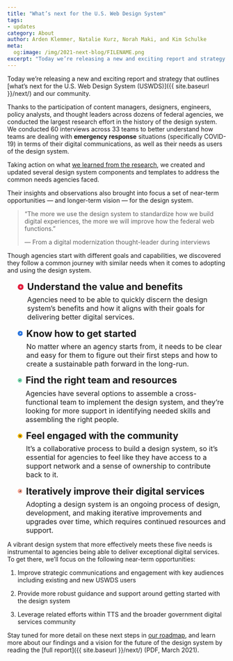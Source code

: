 ```yaml
---
title: "What’s next for the U.S. Web Design System"
tags:
- updates
category: About
author: Arden Klemmer, Natalie Kurz, Norah Maki, and Kim Schulke
meta:
  og:image: /img/2021-next-blog/FILENAME.png
excerpt: "Today we’re releasing a new and exciting report and strategy that outlines what’s next for the U.S. Web Design System (USWDS) and our community."
---
```


Today we’re releasing a new and exciting report and strategy that outlines [what’s next for the U.S. Web Design System (USWDS)]({{ site.baseurl }}/next/) and our community.

Thanks to the participation of content managers, designers, engineers, policy analysts, and thought leaders across dozens of federal agencies, we conducted the largest research effort in the history of the design system. We conducted 60 interviews across 33 teams to better understand how teams are dealing with **emergency response** situations (specifically COVID-19) in terms of their digital communications, as well as their needs as users of the design system.
  
Taking action on what [we learned from the research](#), we created and updated several design system components and templates to address the common needs agencies faced.  

Their insights and observations also brought into focus a set of near-term opportunities — and longer-term vision — for the design system.

> “The more we use the design system to standardize how we build digital experiences, the more we will improve how the federal web functions.”
> 
> — From a digital modernization thought-leader during interviews


Though agencies start with different goals and capabilities, we discovered they follow a common journey with similar needs when it comes to adopting and using the design system.
  


<ul class="usa-icon-list usa-icon-list--size-lg margin-top-5 margin-bottom-4">
  <li class="usa-icon-list__item margin-bottom-2">
    <div class="usa-icon-list__icon text-ink">
      <svg class="usa-icon" aria-hidden="true" role="img" width="60" height="60" viewBox="0 0 60 60" fill="none" xmlns="http://www.w3.org/2000/svg">
        <circle cx="30" cy="30" r="30" fill="#E41D3D"/>
        <path d="M40.7992 28.34V32.4603C40.7992 32.7704 40.5479 33.0221 40.2374 33.0221H32.6213V40.6382C32.6213 40.9488 32.3696 41.2001 32.0594 41.2001H27.9391C27.6291 41.2001 27.3772 40.9488 27.3772 40.6382V33.0221H19.7611C19.4507 33.0221 19.1992 32.7704 19.1992 32.4603V28.34C19.1992 28.0297 19.4507 27.7781 19.7611 27.7781H27.3772V20.162C27.3772 19.8514 27.6291 19.6001 27.9391 19.6001H32.0594C32.3696 19.6001 32.6213 19.8514 32.6213 20.162V27.7781H40.2374C40.548 27.7781 40.7992 28.0297 40.7992 28.34Z" fill="white"/>
      </svg>
    </div>
    <div class="usa-icon-list__content">
      <h3 class="usa-icon-list__title">Understand the value and benefits</h3>
      <p>Agencies need to be able to quickly discern the design system’s benefits and how it aligns with their goals for delivering better digital services.</p>
    </div>
  </li>

  <li class="usa-icon-list__item margin-bottom-2">
    <div class="usa-icon-list__icon text-ink">
      <svg class="usa-icon" aria-hidden="true" role="img" width="60" height="60" viewBox="0 0 60 60" fill="none" xmlns="http://www.w3.org/2000/svg">
        <circle cx="30" cy="30" r="30" fill="#2672DE"/>
        <path fill-rule="evenodd" clip-rule="evenodd" d="M31.1159 25.7695L20.3984 36.487L23.9123 40.0009L34.6291 29.2841V35.2565H39.5985V20.8L34.6291 20.8V20.8001H25.1419V25.7695H31.1159Z" fill="white"/>
      </svg>
    </div>
    <div class="usa-icon-list__content">
      <h3 class="usa-icon-list__title">Know how to get started</h3>
      <p>No matter where an agency starts from, it needs to be clear and easy for them to figure out their first steps and how to create a sustainable path forward in the long-run.</p>
    </div>
  </li>

  <li class="usa-icon-list__item margin-bottom-2">
    <div class="usa-icon-list__icon text-ink">
      <svg class="usa-icon" aria-hidden="true" role="img" width="60" height="60" viewBox="0 0 60 60" fill="none" xmlns="http://www.w3.org/2000/svg">
        <circle cx="30" cy="30" r="30" fill="#74D7AD"/>
        <path fill-rule="evenodd" clip-rule="evenodd" d="M22.1657 36.3262L17.6016 31.762L21.9812 27.3824L26.5453 31.9465L38.0917 20.4001L42.4714 24.7798L30.925 36.3262L30.9251 36.3262L26.5454 40.7059L26.5454 40.7058L22.1657 36.3262Z" fill="#2E2E2E"/>
      </svg>
    </div>
    <div class="usa-icon-list__content">
      <h3 class="usa-icon-list__title">Find the right team and resources</h3>
      <p>Agencies have several options to assemble a cross-functional team to implement the design system, and they’re looking for more support in identifying needed skills and assembling the right people.</p>
    </div>
  </li>

  <li class="usa-icon-list__item margin-bottom-2">
    <div class="usa-icon-list__icon text-ink">
      <svg class="usa-icon" aria-hidden="true" role="img" width="60" height="60" viewBox="0 0 60 60" fill="none" xmlns="http://www.w3.org/2000/svg">
        <circle cx="30" cy="30" r="30" fill="#F2B600"/>
        <path d="M41.1989 39.1999L20.2148 39.1999L41.1989 18.2158L41.1989 39.1999Z" fill="#2E2E2E"/>
        <path d="M18.3986 37.384L18.3986 16.4L28.8906 26.892L18.3986 37.384Z" fill="#2E2E2E"/>
      </svg>
    </div>
    <div class="usa-icon-list__content">
      <h3 class="usa-icon-list__title">Feel engaged with the community</h3>
      <p>It’s a collaborative process to build a design system, so it’s essential for agencies to feel like they have access to a support network and a sense of ownership to contribute back to it.</p>
    </div>
  </li>

  <li class="usa-icon-list__item margin-bottom-2">
    <div class="usa-icon-list__icon text-ink">
      <svg class="usa-icon" aria-hidden="true" role="img" width="60" height="60" viewBox="0 0 60 60" fill="none" xmlns="http://www.w3.org/2000/svg">
        <circle cx="30" cy="30" r="30" fill="#F8A897"/>
        <path d="M36.2227 26.5083L36.2227 33.826L26.1361 33.826L26.1361 26.5083L36.2227 26.5083Z" fill="#2E2E2E"/>
        <path d="M18 34.6177L25.3177 34.6177L25.3177 41.9354L18 41.9354L18 34.6177Z" fill="#2E2E2E"/>
        <path d="M41.5625 18.3999L41.5625 41.9352L34.2448 41.9352L34.2448 18.3999L41.5625 18.3999Z" fill="#2E2E2E"/>
      </svg>
    </div>
    <div class="usa-icon-list__content">
      <h3 class="usa-icon-list__title">Iteratively improve their digital services</h3>
      <p>Adopting a design system is an ongoing process of design, development, and making iterative improvements and upgrades over time, which requires continued resources and support.</p>
    </div>
  </li>
  
</ul>

<!--  // In case we'd rather have plain bullets //
- **Understand the value and benefits:** Agencies need to be able to quickly discern the design system’s benefits and how it aligns with their goals for delivering better digital services.

- **Know how to get started:** No matter where an agency starts from, it needs to be clear and easy for them to figure out their first steps and how to create a sustainable path forward in the long-run.
    
- **Find the right team and resources:** Agencies have several options to assemble a cross-functional team to implement the design system, and they’re looking for more support in identifying needed skills and assembling the right people.

- **Feel engaged with the community:** It’s a collaborative process to build a design system, so it’s essential for agencies to feel like they have access to a support network and a sense of ownership to contribute back to it.
 
- **Iteratively improve their digital services:** Adopting a design system is an ongoing process of design, development, and making iterative improvements and upgrades over time, which requires continued resources and support. 

-->

A vibrant design system that more effectively meets these five needs is instrumental to agencies being able to deliver exceptional digital services. To get there, we’ll focus on the following near-term opportunities:

1.  Improve strategic communications and engagement with key audiences including existing and new USWDS users

2.  Provide more robust guidance and support around getting started with the design system

3.  Leverage related efforts within TTS and the broader government digital services community

Stay tuned for more detail on these next steps in [our roadmap](https://designsystem.digital.gov/about/product-roadmap/), and learn more about our findings and a vision for the future of the design system by reading the [full report]({{ site.baseurl }}/next/) (PDF, March 2021).

<style type="text/css" scoped>
// Please remove when icon-list is merged (https://github.com/uswds/uswds-site/pull/1140)

.usa-icon-list {
  font-family: Source Sans Pro Web, Helvetica Neue, Helvetica, Roboto, Arial, sans-serif;
  font-size: 1.06rem;
  line-height: 1.5;
  margin-bottom: 0;
  margin-top: 0;
  list-style-type: none;
  padding-left: 0;
  max-width: 72ex;
}
.usa-icon-list > li {
  margin-bottom: 0;
  max-width: unset;
}

.usa-icon-list__item {
  display: flex;
  font-size: 1.06rem;
  position: relative;
}
.usa-icon-list__item + .usa-icon-list__item {
  padding-top: 0.75rem;
}

.usa-prose .usa-icon-list {
  font-family: Source Sans Pro Web, Helvetica Neue, Helvetica, Roboto, Arial, sans-serif;
  font-size: 1.06rem;
  line-height: 1.5;
  margin-bottom: 0;
  margin-top: 0;
  list-style-type: none;
  padding-left: 0;
  max-width: 72ex;
}
.usa-prose .usa-icon-list > li {
  margin-bottom: 0;
  max-width: unset;
}
.usa-prose .usa-icon-list__item {
  display: flex;
  font-size: 1.06rem;
  position: relative;
}
.usa-prose .usa-icon-list__item + .usa-icon-list__item {
  padding-top: 0.75rem;
}

.usa-icon-list__icon .usa-icon {
  display: block;
  height: 1.59rem;
  margin-top: -1.5%;
  position: relative;
  width: 1.59rem;
}

.usa-icon-list--size-lg .usa-icon-list__icon .usa-icon {
  height: 1.995rem;
  margin-top: -1.5%;
  width: 1.995rem;
}
.usa-icon-list--size-lg .usa-icon-list__content {
  font-size: 1.33rem;
  padding-left: 0.532rem;
}
.usa-icon-list--size-lg .usa-icon-list__content > p,
.usa-icon-list--size-lg .usa-icon-list__content > h2,
.usa-icon-list--size-lg .usa-icon-list__content > h3,
.usa-icon-list--size-lg .usa-icon-list__content > h4,
.usa-icon-list--size-lg .usa-icon-list__content > h5,
.usa-icon-list--size-lg .usa-icon-list__content > h6,
.usa-icon-list--size-lg .usa-icon-list__content > ul,
.usa-icon-list--size-lg .usa-icon-list__content > ol,
.usa-icon-list--size-lg .usa-icon-list__content > div {
  font-size: initial;
}
.usa-icon-list--size-lg .usa-icon-list__content .usa-icon-list__title {
  font-size: 1.33rem;
}


@media all and (min-width: 30em) {
  .mobile-lg\:usa-icon-list--size-lg .usa-icon-list__icon .usa-icon {
    height: 1.995rem;
    margin-top: -1.5%;
    width: 1.995rem;
  }
  .mobile-lg\:usa-icon-list--size-lg .usa-icon-list__content {
    font-size: 1.33rem;
    padding-left: 0.532rem;
  }
  .mobile-lg\:usa-icon-list--size-lg .usa-icon-list__content > p,
.mobile-lg\:usa-icon-list--size-lg .usa-icon-list__content > h2,
.mobile-lg\:usa-icon-list--size-lg .usa-icon-list__content > h3,
.mobile-lg\:usa-icon-list--size-lg .usa-icon-list__content > h4,
.mobile-lg\:usa-icon-list--size-lg .usa-icon-list__content > h5,
.mobile-lg\:usa-icon-list--size-lg .usa-icon-list__content > h6,
.mobile-lg\:usa-icon-list--size-lg .usa-icon-list__content > ul,
.mobile-lg\:usa-icon-list--size-lg .usa-icon-list__content > ol,
.mobile-lg\:usa-icon-list--size-lg .usa-icon-list__content > div {
    font-size: initial;
  }
  .mobile-lg\:usa-icon-list--size-lg .usa-icon-list__content .usa-icon-list__title {
    font-size: 1.33rem;
  }
}

@media all and (min-width: 40em) {
  .tablet\:usa-icon-list--size-lg .usa-icon-list__icon .usa-icon {
    height: 1.995rem;
    margin-top: -1.5%;
    width: 1.995rem;
  }
  .tablet\:usa-icon-list--size-lg .usa-icon-list__content {
    font-size: 1.33rem;
    padding-left: 0.532rem;
  }
  .tablet\:usa-icon-list--size-lg .usa-icon-list__content > p,
.tablet\:usa-icon-list--size-lg .usa-icon-list__content > h2,
.tablet\:usa-icon-list--size-lg .usa-icon-list__content > h3,
.tablet\:usa-icon-list--size-lg .usa-icon-list__content > h4,
.tablet\:usa-icon-list--size-lg .usa-icon-list__content > h5,
.tablet\:usa-icon-list--size-lg .usa-icon-list__content > h6,
.tablet\:usa-icon-list--size-lg .usa-icon-list__content > ul,
.tablet\:usa-icon-list--size-lg .usa-icon-list__content > ol,
.tablet\:usa-icon-list--size-lg .usa-icon-list__content > div {
    font-size: initial;
  }
  .tablet\:usa-icon-list--size-lg .usa-icon-list__content .usa-icon-list__title {
    font-size: 1.33rem;
  }
}

@media all and (min-width: 64em) {
  .desktop\:usa-icon-list--size-lg .usa-icon-list__icon .usa-icon {
    height: 1.995rem;
    margin-top: -1.5%;
    width: 1.995rem;
  }
  .desktop\:usa-icon-list--size-lg .usa-icon-list__content {
    font-size: 1.33rem;
    padding-left: 0.532rem;
  }
  .desktop\:usa-icon-list--size-lg .usa-icon-list__content > p,
.desktop\:usa-icon-list--size-lg .usa-icon-list__content > h2,
.desktop\:usa-icon-list--size-lg .usa-icon-list__content > h3,
.desktop\:usa-icon-list--size-lg .usa-icon-list__content > h4,
.desktop\:usa-icon-list--size-lg .usa-icon-list__content > h5,
.desktop\:usa-icon-list--size-lg .usa-icon-list__content > h6,
.desktop\:usa-icon-list--size-lg .usa-icon-list__content > ul,
.desktop\:usa-icon-list--size-lg .usa-icon-list__content > ol,
.desktop\:usa-icon-list--size-lg .usa-icon-list__content > div {
    font-size: initial;
  }
  .desktop\:usa-icon-list--size-lg .usa-icon-list__content .usa-icon-list__title {
    font-size: 1.33rem;
  }
}

@media all and (min-width: 75em) {
  .desktop-lg\:usa-icon-list--size-lg .usa-icon-list__icon .usa-icon {
    height: 1.995rem;
    margin-top: -1.5%;
    width: 1.995rem;
  }
  .desktop-lg\:usa-icon-list--size-lg .usa-icon-list__content {
    font-size: 1.33rem;
    padding-left: 0.532rem;
  }
  .desktop-lg\:usa-icon-list--size-lg .usa-icon-list__content > p,
.desktop-lg\:usa-icon-list--size-lg .usa-icon-list__content > h2,
.desktop-lg\:usa-icon-list--size-lg .usa-icon-list__content > h3,
.desktop-lg\:usa-icon-list--size-lg .usa-icon-list__content > h4,
.desktop-lg\:usa-icon-list--size-lg .usa-icon-list__content > h5,
.desktop-lg\:usa-icon-list--size-lg .usa-icon-list__content > h6,
.desktop-lg\:usa-icon-list--size-lg .usa-icon-list__content > ul,
.desktop-lg\:usa-icon-list--size-lg .usa-icon-list__content > ol,
.desktop-lg\:usa-icon-list--size-lg .usa-icon-list__content > div {
    font-size: initial;
  }
  .desktop-lg\:usa-icon-list--size-lg .usa-icon-list__content .usa-icon-list__title {
    font-size: 1.33rem;
  }
}

.usa-icon-list__title {
  font-size: 1.06rem;
  line-height: 1.1;
  margin-bottom: 0;
  padding-top: 0.2em;
}
.usa-icon-list__title + * {
  margin-top: 0.5rem;
}

.usa-icon-list__content {
  font-size: 1.06rem;
  padding-left: 0.424rem;
}
.usa-icon-list__content > *:first-child {
  margin-top: 0;
}
.usa-icon-list__content > *:last-child {
  margin-bottom: 0;
}
.usa-icon-list__content ul li {
  list-style-type: disc;
}

</style>
